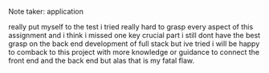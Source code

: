 Note taker: application

really put myself to the test i tried really hard to grasp every aspect of this assignment and i think i missed one key crucial
part i still dont have the best grasp on the back end development of full stack but ive tried
i will be happy to comback to this project with more knowledge or guidance to connect the front end and the back end
but alas that is my fatal flaw.
